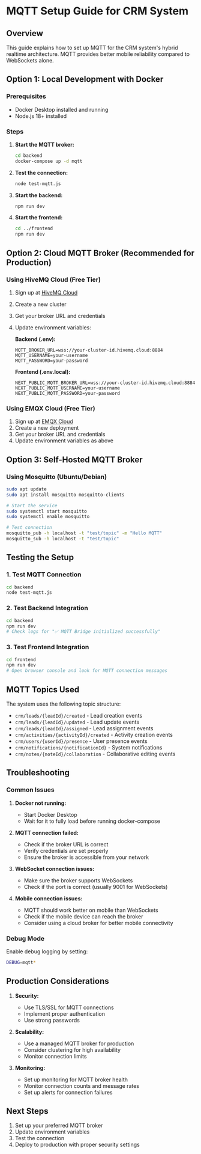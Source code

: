# MQTT Setup Guide for CRM System

## Overview
This guide explains how to set up MQTT for the CRM system's hybrid realtime architecture. MQTT provides better mobile reliability compared to WebSockets alone.

## Option 1: Local Development with Docker

### Prerequisites
- Docker Desktop installed and running
- Node.js 18+ installed

### Steps
1. **Start the MQTT broker:**
   ```bash
   cd backend
   docker-compose up -d mqtt
   ```

2. **Test the connection:**
   ```bash
   node test-mqtt.js
   ```

3. **Start the backend:**
   ```bash
   npm run dev
   ```

4. **Start the frontend:**
   ```bash
   cd ../frontend
   npm run dev
   ```

## Option 2: Cloud MQTT Broker (Recommended for Production)

### Using HiveMQ Cloud (Free Tier)
1. Sign up at [HiveMQ Cloud](https://www.hivemq.com/cloud/)
2. Create a new cluster
3. Get your broker URL and credentials
4. Update environment variables:

   **Backend (.env):**
   ```
   MQTT_BROKER_URL=wss://your-cluster-id.hivemq.cloud:8884
   MQTT_USERNAME=your-username
   MQTT_PASSWORD=your-password
   ```

   **Frontend (.env.local):**
   ```
   NEXT_PUBLIC_MQTT_BROKER_URL=wss://your-cluster-id.hivemq.cloud:8884
   NEXT_PUBLIC_MQTT_USERNAME=your-username
   NEXT_PUBLIC_MQTT_PASSWORD=your-password
   ```

### Using EMQX Cloud (Free Tier)
1. Sign up at [EMQX Cloud](https://www.emqx.com/en/cloud)
2. Create a new deployment
3. Get your broker URL and credentials
4. Update environment variables as above

## Option 3: Self-Hosted MQTT Broker

### Using Mosquitto (Ubuntu/Debian)
```bash
sudo apt update
sudo apt install mosquitto mosquitto-clients

# Start the service
sudo systemctl start mosquitto
sudo systemctl enable mosquitto

# Test connection
mosquitto_pub -h localhost -t "test/topic" -m "Hello MQTT"
mosquitto_sub -h localhost -t "test/topic"
```

## Testing the Setup

### 1. Test MQTT Connection
```bash
cd backend
node test-mqtt.js
```

### 2. Test Backend Integration
```bash
cd backend
npm run dev
# Check logs for "✅ MQTT Bridge initialized successfully"
```

### 3. Test Frontend Integration
```bash
cd frontend
npm run dev
# Open browser console and look for MQTT connection messages
```

## MQTT Topics Used

The system uses the following topic structure:

- `crm/leads/{leadId}/created` - Lead creation events
- `crm/leads/{leadId}/updated` - Lead update events  
- `crm/leads/{leadId}/assigned` - Lead assignment events
- `crm/activities/{activityId}/created` - Activity creation events
- `crm/users/{userId}/presence` - User presence events
- `crm/notifications/{notificationId}` - System notifications
- `crm/notes/{noteId}/collaboration` - Collaborative editing events

## Troubleshooting

### Common Issues

1. **Docker not running:**
   - Start Docker Desktop
   - Wait for it to fully load before running docker-compose

2. **MQTT connection failed:**
   - Check if the broker URL is correct
   - Verify credentials are set properly
   - Ensure the broker is accessible from your network

3. **WebSocket connection issues:**
   - Make sure the broker supports WebSockets
   - Check if the port is correct (usually 9001 for WebSockets)

4. **Mobile connection issues:**
   - MQTT should work better on mobile than WebSockets
   - Check if the mobile device can reach the broker
   - Consider using a cloud broker for better mobile connectivity

### Debug Mode

Enable debug logging by setting:
```bash
DEBUG=mqtt*
```

## Production Considerations

1. **Security:**
   - Use TLS/SSL for MQTT connections
   - Implement proper authentication
   - Use strong passwords

2. **Scalability:**
   - Use a managed MQTT broker for production
   - Consider clustering for high availability
   - Monitor connection limits

3. **Monitoring:**
   - Set up monitoring for MQTT broker health
   - Monitor connection counts and message rates
   - Set up alerts for connection failures

## Next Steps

1. Set up your preferred MQTT broker
2. Update environment variables
3. Test the connection
4. Deploy to production with proper security settings
